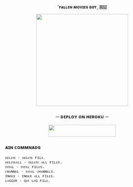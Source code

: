 <p align="center">
<b> ˹ғᴀʟʟᴇɴ ᴍᴏᴠɪᴇs ʙσᴛ˼ 🇷🇺</b>
</p>

<p align="center"><a href="https://t.me/TeleBotsUpdate"><img src="https://graph.org/file/d67fbfe7faa4477907bb4.jpg" width="300"></a></p>
<p align="center">


<h3 align="center">
    ─ ᴅᴇᴩʟᴏʏ ᴏɴ ʜᴇʀᴏᴋᴜ ─
</h3>

<p align="center"><a href="https://dashboard.heroku.com/new?template=https://github.com/Sumit0045/FallenMoviesBot"> <img src="https://img.shields.io/badge/Deploy%20On%20Heroku-black?style=for-the-badge&logo=heroku" width="220" height="38.45"/></a></p>


### ᴀɪɴ ᴄᴏᴍᴍɴᴀᴅs
```
ᴅᴇʟᴇᴛᴇ - ᴅᴇʟᴇᴛᴇ ғɪʟᴇ.
ᴅᴇʟᴇᴛᴇᴀʟʟ - ᴅᴇʟᴇᴛᴇ ᴀʟʟ ғɪʟᴇs.
ᴛᴏᴛᴀʟ - ᴛᴏᴛᴀʟ ғɪʟᴇs.
ᴄʜᴀɴɴᴇʟ - ᴛᴏᴛᴀʟ ᴄʜᴀɴɴᴇʟs.
ɪɴᴅᴇx - ɪɴᴅᴇx ᴀʟʟ ғɪʟᴇs.
ʟᴏɢɢᴇʀ - ɢᴇᴛ ʟᴏɢ ғɪʟᴇ.
```
